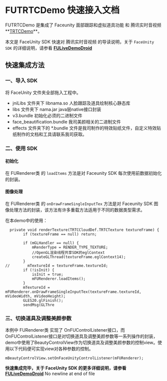 # FUTRTCDemo 快速接入文档

FUTRTCDemo 是集成了 Faceunity 面部跟踪和虚拟道具功能 和 腾讯实时音视频**[TRTCDemo](https://github.com/tencentyun/TRTCSDK/tree/master/Android)**。

本文是 FaceUnity SDK 快速对 腾讯实时音视频 的导读说明，关于 `FaceUnity SDK` 的详细说明，请参看 **[FULiveDemoDroid](https://github.com/Faceunity/FULiveDemoDroid/tree/dev)**



## 快速集成方法

### 一、导入 SDK

将 FaceUnity 文件夹全部拖入工程中。

- jniLibs 文件夹下 libnama.so 人脸跟踪及道具绘制核心静态库
- libs 文件夹下 nama.jar java层native接口封装
- v3.bundle 初始化必须的二进制文件
- face_beautification.bundle 我司美颜相关的二进制文件
- effects 文件夹下的 *.bundle 文件是我司制作的特效贴纸文件，自定义特效贴纸制作的文档和工具请联系我司获取。


### 二、使用 SDK

#### 初始化

在 FURenderer类 的  `loadItems` 方法是对 Faceunity SDK 每次使用前数据初始化的封装。

#### 图像处理

在 FURenderer类 的  `onDrawFrameSingleInputTex` 方法是对 Faceunity SDK 图像处理方法的封装，该方法有许多重载方法适用于不同的数据类型需求。

在本demo中的使用：

```
  private void renderTexture(TRTCCloudDef.TRTCTexture textureFrame) {
        if (textureFrame == null) return;

        if (mGLHandler == null) {
            mRenderType = RENDER_TYPE_TEXTURE;
            //OpenGL渲染线程共享SDK的eglContext
            createGLThread(textureFrame.eglContext14);
        }
//        mTextureId = textureFrame.textureId;
        if (!isInit) {
            isInit = true;
            mFURenderer.loadItems();
        }
        mTextureId = mFURenderer.onDrawFrameSingleInputTex(textureFrame.textureId, mVideoWidth, mVideoHeight);
        GLES20.glFinish();
        sendMsg(GLThre        
 ```

### 三、切换道具及调整美颜参数

本例中 FURenderer类 实现了 OnFUControlListener接口，而OnFUControlListener接口是对切换道具及调整美颜参数等一系列操作的封装，demo中使用了BeautyControlView作为切换道具及调整美颜参数的控制view。使用以下代码便可实现view对各种参数的控制。

```
mBeautyControlView.setOnFaceUnityControlListener(mFURenderer);
```

**快速集成完毕，关于 FaceUnity SDK 的更多详细说明，请参看 [FULiveDemoDroid](https://github.com/Faceunity/FULiveDemoDroid/tree/dev)**
 No newline at end of file
